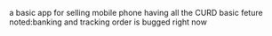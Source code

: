 a basic app for selling mobile phone
having all the CURD basic feture
noted:banking and tracking order is bugged right now 
